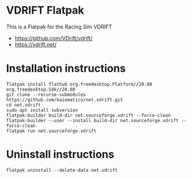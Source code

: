 # VDRIFT Flatpak
This is a Flatpak for the Racing Sim VDRIFT
- https://github.com/VDrift/vdrift/
- https://vdrift.net/


# Installation instructions
```
flatpak install flathub org.freedesktop.Platform//20.08 org.freedesktop.Sdk//20.08
git clone --recurse-submodules https://github.com/kaiomatico/net.vdrift.git
cd net.vdrift
sudo apt install subversion
flatpak-builder build-dir net.sourceforge.vdrift --force-clean
flatpak-builder --user --install build-dir net.sourceforge.vdrift --force-clean
flatpak run net.sourceforge.vdrift
```

# Uninstall instructions
```
flatpak uninstall --delete-data net.vdrift
```